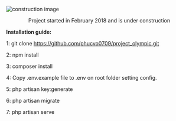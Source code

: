 ![construction image](https://i.imgur.com/FyNbRiE.png)

<p align="center">Project started in February 2018 and is under construction</p>

<strong>Installation guide:</strong>

1: git clone https://github.com/phucvo0709/project_olympic.git

2: npm install

3: composer install

4: Copy .env.example file to .env on root folder setting config.

5: php artisan key:generate

6: php artisan migrate

7: php artisan serve
